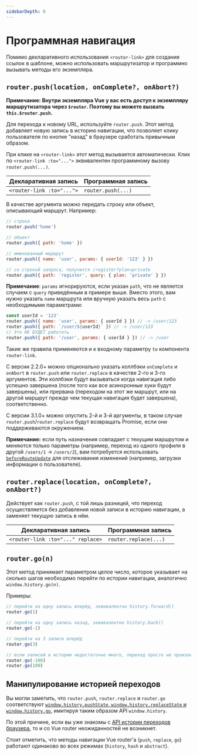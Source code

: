 ```yaml
---
sidebarDepth: 0
---
```


# Программная навигация

Помимо декларативного использования `<router-link>` для создания ссылок в шаблоне, можно использовать маршрутизатор и программно вызывать методы его экземпляра.

## `router.push(location, onComplete?, onAbort?)`

**Примечание: Внутри экземпляра Vue у вас есть доступ к экземпляру маршрутизатора через `$router`. Поэтому вы можете вызвать `this.$router.push`.**

Для перехода к новому URL, используйте `router.push`. Этот метод добавляет новую запись в историю навигации, что позволяет клику пользователя по кнопке "назад" в браузере сработать привычным образом.

При клике на `<router-link>` этот метод вызывается автоматически. Клик по `<router-link :to="...">` эквивалентен программному вызову `router.push(...)`.

| Декларативная запись      | Программная запись |
| ------------------------- | ------------------ |
| `<router-link :to="...">` | `router.push(...)` |

В качестве аргумента можно передать строку или объект, описывающий маршрут. Например:

```js
// строка
router.push('home')

// объект
router.push({ path: 'home' })

// именованный маршрут
router.push({ name: 'user', params: { userId: '123' } })

// со строкой запроса, получится /register?plan=private
router.push({ path: 'register', query: { plan: 'private' } })
```

**Примечание**: `params` игнорируются, если указан `path`, что не является случаем с `query` приведённым в примере выше. Вместо этого, вам нужно указать `name` маршрута или вручную указать весь `path` с необходимыми параметрами:

```js
const userId = '123'
router.push({ name: 'user', params: { userId } }) // -> /user/123
router.push({ path: `/user/${userId}` }) // -> /user/123
// Это НЕ БУДЕТ работать
router.push({ path: '/user', params: { userId } }) // -> /user
```

Такие же правила применяются и к входному параметру `to` компонента `router-link`.

С версии 2.2.0+ можно опционально указать коллбэки `onComplete` и `onAbort` в `router.push` или `router.replace` в качестве 2-го и 3-го аргументов. Эти коллбэки будут вызываться когда навигация либо успешно завершена (после того как все асинхронные хуки будут завершены), или прервана (переходом на этот же маршрут, или на другой маршрут прежде чем текущая навигация будет завершена), соответственно.

С версии 3.1.0+ можно опустить 2-й и 3-й аргументы, в таком случае `router.push`/`router.replace` будут возвращать Promise, если они поддерживаются окружением.

**Примечание:** если путь назначения совпадает с текущим маршрутом и меняются только параметры (например, переход из одного профиля в другой `/users/1` -> `/users/2`), вам потребуется использовать [`beforeRouteUpdate`](./dynamic-matching.md#отсnеживание-изменений-параметров) для отслеживания изменений (например, загрузки информации о пользователе).

## `router.replace(location, onComplete?, onAbort?)`

Действует как `router.push`, с той лишь разницей, что переход осуществляется без добавления новой записи в историю навигации, а заменяет текущую запись в нём.

| Декларативная запись              | Программная запись    |
| --------------------------------- | --------------------- |
| `<router-link :to="..." replace>` | `router.replace(...)` |

## `router.go(n)`

Этот метод принимает параметром целое число, которое указывает на сколько шагов необходимо перейти по истории навигации, аналогично `window.history.go(n)`.

Примеры:

```js
// перейти на одну запись вперёд, эквивалентно history.forward()
router.go(1)

// перейти на одну запись назад, эквивалентно history.back()
router.go(-1)

// перейти на 3 записи вперёд
router.go(3)

// если записей в истории недостаточно много, переход просто не произойдёт
router.go(-100)
router.go(100)
```

## Манипулирование историей переходов

Вы могли заметить, что `router.push`, `router.replace` и `router.go` соответствуют [`window.history.pushState`, `window.history.replaceState` и `window.history.go`](https://developer.mozilla.org/en-US/docs/Web/API/History), имитируя таким образом API `window.history`.

По этой причине, если вы уже знакомы с [API истории переходов браузера](https://developer.mozilla.org/en-US/docs/Web/API/History_API), то и со Vue router неожиданностей не возникнет.

Стоит отметить, что методы навигации Vue router'а (`push`, `replace`, `go`) работают одинаково во всех режимах (`history`, `hash` и `abstract`).
